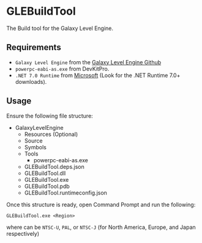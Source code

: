 # GLEBuildTool
The Build tool for the Galaxy Level Engine.

## Requirements

- `Galaxy Level Engine` from the [Galaxy Level Engine Github](https://github.com/SuperHackio/GalaxyLevelEngine)
- `powerpc-eabi-as.exe` from DevKitPro.
- `.NET 7.0 Runtime` from [Microsoft](https://dotnet.microsoft.com/en-us/download/dotnet/7.0) (Look for the .NET Runtime 7.0+ downloads).

## Usage

Ensure the following file structure:

- GalaxyLevelEngine
  - Resources (Optional)
  - Source
  - Symbols
  - Tools
    - powerpc-eabi-as.exe
  - GLEBuildTool.deps.json
  - GLEBuildTool.dll
  - GLEBuildTool.exe
  - GLEBuildTool.pdb
  - GLEBuildTool.runtimeconfig.json
  
Once this structure is ready, open Command Prompt and run the following:

`GLEBuildTool.exe <Region>`

where <Region> can be `NTSC-U`, `PAL`, or `NTSC-J` (for North America, Europe, and Japan respectively)